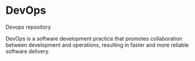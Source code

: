 # DevOps
Devops repository

DevOps is a software development practice that promotes collaboration between development and operations, resulting in faster and more reliable software delivery.
